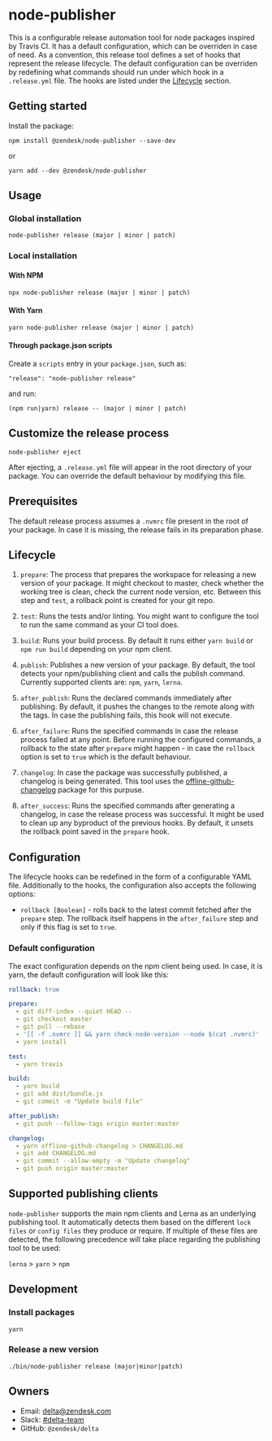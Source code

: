 # node-publisher

This is a configurable release automation tool for node packages inspired by Travis CI. It has a default configuration, which can be overriden in case of need. As a convention, this release tool defines a set of hooks that represent the release lifecycle. The default configuration can be overriden by redefining what commands should run under which hook in a `.release.yml` file. The hooks are listed under the [Lifecycle](#lifecycle) section.

## Getting started
Install the package:

```
npm install @zendesk/node-publisher --save-dev
```

or

```
yarn add --dev @zendesk/node-publisher
```

## Usage

### Global installation

```
node-publisher release (major | minor | patch)
```

### Local installation
#### With NPM

```
npx node-publisher release (major | minor | patch)
```

#### With Yarn
```
yarn node-publisher release (major | minor | patch)
```

#### Through package.json scripts
Create a `scripts` entry in your `package.json`, such as:

`"release": "node-publisher release"`

and run:
```
(npm run|yarn) release -- (major | minor | patch)
```

## Customize the release process

```
node-publisher eject
```

After ejecting, a `.release.yml` file will appear in the root directory of your package. You can override the default behaviour by modifying this file.

## Prerequisites

The default release process assumes a `.nvmrc` file present in the root of your package. In case it is missing, the release fails in its preparation phase.

## Lifecycle

1. `prepare`: The process that prepares the workspace for releasing a new version of your package. It might checkout to master, check whether the working tree is clean, check the current node version, etc. Between this step and `test`, a rollback point is created for your git repo.

2. `test`: Runs the tests and/or linting. You might want to configure the tool to run the same command as your CI tool does.

3. `build`: Runs your build process. By default it runs either `yarn build` or `npm run build` depending on your npm client.

4. `publish`: Publishes a new version of your package. By default, the tool detects your npm/publishing client and calls the publish command. Currently supported clients are: `npm`, `yarn`, `lerna`.

5. `after_publish`: Runs the declared commands immediately after publishing. By default, it pushes the changes to the remote along with the tags. In case the publishing fails, this hook will not execute.

6. `after_failure`: Runs the specified commands in case the release process failed at any point. Before running the configured commands, a rollback to the state after `prepare` might happen - in case the `rollback` option is set to `true` which is the default behaviour.

7. `changelog`: In case the package was successfully published, a changelog is being generated. This tool uses the [offline-github-changelog](https://github.com/sunesimonsen/offline-github-changelog) package for this purpuse.

8. `after_success`: Runs the specified commands after generating a changelog, in case the release process was successful. It might be used to clean up any byproduct of the previous hooks. By default, it unsets the rollback point saved in the `prepare` hook.

## Configuration

The lifecycle hooks can be redefined in the form of a configurable YAML file. Additionally to the hooks, the configuration also accepts the following options:

* `rollback [Boolean]` - rolls back to the latest commit fetched after the `prepare` step. The rollback itself happens in the `after_failure` step and only if this flag is set to `true`.

### Default configuration
The exact configuration depends on the npm client being used. In case, it is yarn, the default configuration will look like this:

```yaml
rollback: true

prepare:
  - git diff-index --quiet HEAD --
  - git checkout master
  - git pull --rebase
  - '[[ -f .nvmrc ]] && yarn check-node-version --node $(cat .nvmrc)'
  - yarn install

test:
  - yarn travis

build:
  - yarn build
  - git add dist/bundle.js
  - git commit -m "Update build file"

after_publish:
  - git push --follow-tags origin master:master

changelog:
  - yarn offline-github-changelog > CHANGELOG.md
  - git add CHANGELOG.md
  - git commit --allow-empty -m "Update changelog"
  - git push origin master:master
```

## Supported publishing clients

`node-publisher` supports the main npm clients and Lerna as an underlying publishing tool. It automatically detects them based on the different `lock files` or `config files` they produce or require. If multiple of these files are detected, the following precedence will take place regarding the publishing tool to be used:

`lerna` > `yarn` > `npm`

## Development

### Install packages
```
yarn
```

### Release a new version
```
./bin/node-publisher release (major|minor|patch)
```

## Owners
- Email: [delta@zendesk.com](mailto:delta@zendesk.com)
- Slack: [#delta-team](https://zendesk.slack.com/messages/delta-team/)
- GitHub: `@zendesk/delta`
